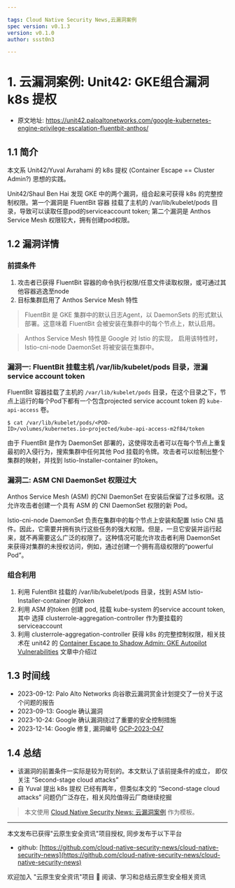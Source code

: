 ```yaml
---

tags: Cloud Native Security News,云漏洞案例
spec version: v0.1.3
version: v0.1.0
author: ssst0n3

---
```


# 1. 云漏洞案例: Unit42: GKE组合漏洞 k8s 提权

* 原文地址: https://unit42.paloaltonetworks.com/google-kubernetes-engine-privilege-escalation-fluentbit-anthos/

## 1.1 简介

本文系 Unit42/Yuval Avrahami 的 k8s 提权 (Container Escape == Cluster Admin?) 思想的实践。

Unit42/Shaul Ben Hai 发现 GKE 中的两个漏洞，组合起来可获得 k8s 的完整控制权限。第一个漏洞是 FluentBit 容器 挂载了主机的 /var/lib/kubelet/pods 目录，导致可以读取任意pod的serviceaccount token; 第二个漏洞是 Anthos Service Mesh 权限较大，拥有创建pod权限。

## 1.2 漏洞详情

### 前提条件

1. 攻击者已获得 FluentBit 容器的命令执行权限/任意文件读取权限，或可通过其他容器逃逸至node
2. 目标集群启用了 Anthos Service Mesh 特性

> FluentBit 是 GKE 集群中的默认日志Agent，以 DaemonSets 的形式默认部署。这意味着 FluentBit 会被安装在集群中的每个节点上，默认启用。

> Anthos Service Mesh 特性是 Google 对 Istio 的实现， 启用该特性时，Istio-cni-node DaemonSet 将被安装在集群中。

### 漏洞一: FluentBit 挂载主机 /var/lib/kubelet/pods 目录，泄漏 service account token

FluentBit 容器挂载了主机的 `/var/lib/kubelet/pods` 目录，在这个目录之下，节点上运行的每个Pod下都有一个包含projected service account token 的 `kube-api-access` 卷。

```
$ cat /var/lib/kubelet/pods/<POD-ID>/volumes/kubernetes.io~projected/kube-api-access-m2f84/token
```

由于 FluentBit 是作为 DaemonSet 部署的，这使得攻击者可以在每个节点上重复最初的入侵行为，搜索集群中任何其他 Pod 挂载的令牌。攻击者可以绘制出整个集群的映射，并找到 Istio-Installer-container 的token。

### 漏洞二: ASM CNI DaemonSet 权限过大

Anthos Service Mesh (ASM) 的CNI DaemonSet 在安装后保留了过多权限。这允许攻击者创建一个具有 ASM 的 CNI DaemonSet 权限的新 Pod。

Istio-cni-node DaemonSet 负责在集群中的每个节点上安装和配置 Istio CNI 插件。因此，它需要并拥有执行这些任务的强大权限。但是，一旦它安装并运行起来，就不再需要这么广泛的权限了。这种情况可能允许攻击者利用 DaemonSet 来获得对集群的未授权访问，例如，通过创建一个拥有高级权限的“powerful Pod”。

### 组合利用

1. 利用 FulentBit 挂载的 /var/lib/kubelet/pods 目录，找到 ASM Istio-Installer-container 的token
2. 利用 ASM 的token 创建 pod, 挂载 kube-system 的service account token, 其中 选择 clusterrole-aggregation-controller 作为要挂载的 serviceaccount 
3. 利用 clusterrole-aggregation-controller  获得 k8s 的完整控制权限，相关技术在 unit42 的 [Container Escape to Shadow Admin: GKE Autopilot Vulnerabilities](https://unit42.paloaltonetworks.com/gke-autopilot-vulnerabilities/) 文章中介绍过

## 1.3 时间线

- 2023-09-12: Palo Alto Networks 向谷歌云漏洞赏金计划提交了一份关于这个问题的报告
- 2023-09-13: Google 确认漏洞
- 2023-10-24: Google 确认漏洞绕过了重要的安全控制措施
- 2023-12-14: Google 修复, 漏洞编号 [GCP-2023-047](https://cloud.google.com/anthos/clusters/docs/security-bulletins#gcp-2023-047)

## 1.4 总结

* 该漏洞的前置条件一实际是较为苛刻的。本文默认了该前提条件的成立， 即仅关注 “Second-stage cloud attacks”
* 自 Yuval 提出 k8s 提权 已经有两年，但类似本文的 “Second-stage cloud attacks” 问题仍广泛存在，相关风险值得云厂商继续挖掘

> 本文使用 [Cloud Native Security News: 云漏洞案例](https://github.com/cloud-native-security-news/spec/blob/main/云漏洞案例.md) 作为模板。

----

本文发布已获得"云原生安全资讯"项目授权, 同步发布于以下平台

* github: [https://github.com/cloud-native-security-news/cloud-native-security-news](https://github.com/cloud-native-security-news/cloud-native-security-news)

欢迎加入 "云原生安全资讯"项目 👏 阅读、学习和总结云原生安全相关资讯 
